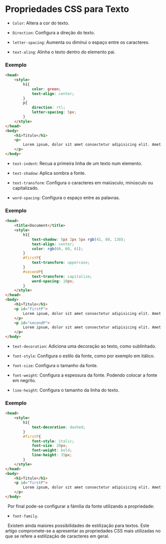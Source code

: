 # Propriedades CSS para Texto

- ``Color``: Altera a cor do texto.

- ``Direction``: Configura a direção do texto.

- ``letter-spacing``:  	Aumenta ou diminui o espaço entre os caracteres. 

- ``text-aling``: Alinha o texto dentro do elemento pai.

### Exemplo

```html
<head>
    <style>
        h1{
            color: green;
            text-align: center;
        }
        p{
            direction: rtl;
            letter-spacing: 5px;
        }
    </style>
</head>
<body>
    <h1>Titulo</h1>
    <p>
        Lorem ipsum, dolor sit amet consectetur adipisicing elit. Amet magnam fuga, velit aspernatur unde alias hic recusandae quidem laboriosam illum soluta adipisci reprehenderit! Qui, officiis dolor dolore eius vel officia?
    </p>
</body>
```

- ``text-indent``: Recua a primeira linha de um texto num elemento.

- ``text-shadow``: Aplica sombra a fonte.

- ``text-transform``: Configura o caracteres em maiúsculo, minúsculo ou capitalizado.

- ``word-spacing``: Configura o espaço entre as palavras.


### Exemplo

```html
<head>
    <title>Document</title>
    <style>
        h1{
            text-shadow: 5px 2px 5px rgb(41, 80, 138);
            text-align: center;
            color: rgb(60, 60, 61);
        }
        #firstP{
            text-transform: uppercase;
        }
        #secondP{
            text-transform: capitalize;
            word-spacing: 10px;
        }
    </style>
</head>
<body>
    <h1>Titulo</h1>
    <p id="firstP">
        Lorem ipsum, dolor sit amet consectetur adipisicing elit. Amet magnam fuga, velit aspernatur unde alias hic recusandae quidem laboriosam illum soluta adipisci reprehenderit! Qui, officiis dolor dolore eius vel officia?
    </p>
    <p id="secondP">
        Lorem ipsum, dolor sit amet consectetur adipisicing elit. Amet magnam fuga, velit aspernatur unde alias hic recusandae quidem laboriosam illum soluta adipisci reprehenderit! Qui, officiis dolor dolore eius vel officia?
    </p>
</body>

```

- ``text-decoration``: Adiciona uma decoração ao texto, como sublinhado.

- ``font-style``: Configura o estilo da fonte, como por exemplo em itálico.

- ``font-size``: Configura o tamanho da fonte.

- ``font-weight``: Configura a espessura da fonte. Podendo colocar a fonte em negrito.

- ``line-height``: Configura o tamanho da linha do texto.

### Exemplo

```html
<head>
    <style>
        h1{
            text-decoration: dashed;
        }
        #firstP{
            font-style: italic;
            font-size: 20px;
            font-weight: bold;
            line-height: 35px;
        }
    </style>
</head>
<body>
    <h1>Titulo</h1>
    <p id="firstP">
        Lorem ipsum, dolor sit amet consectetur adipisicing elit. Amet magnam fuga, velit aspernatur unde alias hic recusandae quidem laboriosam illum soluta adipisci reprehenderit! Qui, officiis dolor dolore eius vel officia?
    </p>
</body>
```

&nbsp; Por final pode-se configurar a fámilia da fonte utilizando a propriedade:

- ``font-family``.

&nbsp; Existem ainda maiores possibilidades de estilização para textos. Este artigo compromete-se a apresentar as propriedades CSS mais utilizadas no que se refere a estilização de caracteres em geral.